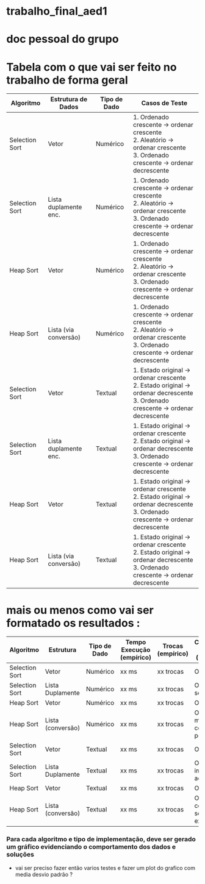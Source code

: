 # trabalho_final_aed1
# doc pessoal do grupo 
# Tabela com o que vai ser feito no trabalho de forma geral

| Algoritmo      | Estrutura de Dados    | Tipo de Dado | Casos de Teste                                                                                                                    |
| -------------- | --------------------- | ------------ | --------------------------------------------------------------------------------------------------------------------------------- |
| Selection Sort | Vetor                 | Numérico     | 1. Ordenado crescente → ordenar crescente<br>2. Aleatório → ordenar crescente<br>3. Ordenado crescente → ordenar decrescente      |
| Selection Sort | Lista duplamente enc. | Numérico     | 1. Ordenado crescente → ordenar crescente<br>2. Aleatório → ordenar crescente<br>3. Ordenado crescente → ordenar decrescente      |
| Heap Sort      | Vetor                 | Numérico     | 1. Ordenado crescente → ordenar crescente<br>2. Aleatório → ordenar crescente<br>3. Ordenado crescente → ordenar decrescente      |
| Heap Sort      | Lista (via conversão) | Numérico     | 1. Ordenado crescente → ordenar crescente<br>2. Aleatório → ordenar crescente<br>3. Ordenado crescente → ordenar decrescente      |
| Selection Sort | Vetor                 | Textual      | 1. Estado original → ordenar crescente<br>2. Estado original → ordenar decrescente<br>3. Ordenado crescente → ordenar decrescente |
| Selection Sort | Lista duplamente enc. | Textual      | 1. Estado original → ordenar crescente<br>2. Estado original → ordenar decrescente<br>3. Ordenado crescente → ordenar decrescente |
| Heap Sort      | Vetor                 | Textual      | 1. Estado original → ordenar crescente<br>2. Estado original → ordenar decrescente<br>3. Ordenado crescente → ordenar decrescente |
| Heap Sort      | Lista (via conversão) | Textual      | 1. Estado original → ordenar crescente<br>2. Estado original → ordenar decrescente<br>3. Ordenado crescente → ordenar decrescente |



# mais ou menos como vai ser formatado os resultados : 
| Algoritmo      | Estrutura         | Tipo de Dado | Tempo Execução (empírico) | Trocas (empírico) | Complexidade Teórica (matemática)   |
| -------------- | ----------------- | ------------ | ------------------------- | ----------------- | ----------------------------------- |
| Selection Sort | Vetor             | Numérico     | xx ms                     | xx trocas         | O(n²)                               |
| Selection Sort | Lista Duplamente  | Numérico     | xx ms                     | xx trocas         | O(n²), acesso sequencial            |
| Heap Sort      | Vetor             | Numérico     | xx ms                     | xx trocas         | O(n log n)                          |
| Heap Sort      | Lista (conversão) | Numérico     | xx ms                     | xx trocas         | O(n log n), mas conversão pesa      |
| Selection Sort | Vetor             | Textual      | xx ms                     | xx trocas         | O(n²)                               |
| Selection Sort | Lista Duplamente  | Textual      | xx ms                     | xx trocas         | O(n²), com impacto do acesso linear |
| Heap Sort      | Vetor             | Textual      | xx ms                     | xx trocas         | O(n log n)                          |
| Heap Sort      | Lista (conversão) | Textual      | xx ms                     | xx trocas         | O(n log n), com sobrecarga extra    |



### Para cada algoritmo e tipo de implementação, deve ser gerado um gráfico evidenciando o comportamento dos dados e soluções
- vai ser preciso fazer então varios testes e fazer um plot do grafico com media desvio padrão  ?
